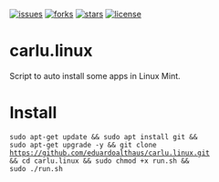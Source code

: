 [![issues](https://img.shields.io/github/issues/eduardoalthaus/carlu.mint.svg)](https://github.com/eduardoalthaus/carlu.mint/issues)
[![forks](https://img.shields.io/github/forks/eduardoalthaus/carlu.mint.svg)](https://github.com/eduardoalthaus/carlu.mint/network/members)
[![stars](https://img.shields.io/github/stars/eduardoalthaus/carlu.mint.svg)](https://github.com/eduardoalthaus/carlu.linux/stargazers)
[![license](https://img.shields.io/github/license/eduardoalthaus/carlu.linux.svg)](https://github.com/eduardoalthaus/carlu.linux/blob/master/LICENSE)
# carlu.linux
Script to auto install some apps in Linux Mint.  
  
# Install  
<code>sudo apt-get update && sudo apt install git && sudo apt-get upgrade -y && git clone https://github.com/eduardoalthaus/carlu.linux.git && cd carlu.linux && sudo chmod +x run.sh && sudo ./run.sh</code>
